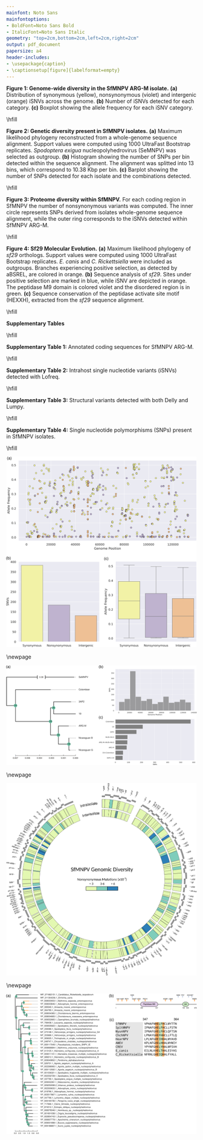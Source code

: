 ```yaml
---
mainfont: Noto Sans
mainfontoptions:
- BoldFont=Noto Sans Bold
- ItalicFont=Noto Sans Italic
geometry: "top=2cm,bottom=2cm,left=2cm,right=2cm"
output: pdf_document
papersize: a4
header-includes:
- \usepackage{caption}
- \captionsetup[figure]{labelformat=empty}
---
```


**Figure 1: Genome-wide diversity in the SfMNPV ARG-M isolate.** **(a)** Distribution of synonymous (yellow), nonsynonymous (violet) and intergenic (orange) iSNVs across the genome. **(b)** Number of iSNVs detected for each category. **(c)** Boxplot showing the allele frequency for each iSNV category.  

\hfill

**Figure 2: Genetic diversity present in SfMNPV isolates.** **(a)** Maximum likelihood phylogeny reconstructed from a whole-genome sequence alignment. Support values were computed using 1000 UltraFast Bootstrap replicates. *Spodoptera exigua* nucleopolyhedrovirus (SeMNPV) was selected as outgroup. **(b)** Histogram showing the number of SNPs per bin detected within the sequence alignment. The alignment was splitted into 13 bins, which correspond to 10.38 Kbp per bin. **(c)** Barplot showing the number of SNPs detected for each isolate and the combinations detected.  

\hfill

**Figure 3: Proteome diversity within SfMNPV.** For each coding region in SfMNPV the number of nonsynonymous variants was computed. The inner circle represents SNPs derived from isolates whole-genome sequence alignment, while the outer ring corresponds to the iSNVs detected within SfMNPV ARG-M.  

\hfill

**Figure 4: Sf29 Molecular Evolution.** **(a)** Maximum likelihood phylogeny of *sf29* orthologs. Support values were computed using 1000 UltraFast Bootstrap replicates. *E. canis* and *C. Rickettsiella* were included as outgroups. Branches experiencing positive selection, as detected by aBSREL, are colored in orange. **(b)** Sequence analysis of *sf29*. Sites under positive selection are marked in blue, while iSNV are depicted in orange. The peptidase M9 domain is colored violet and the disordered region is in green. **(c)** Sequence conservation of the peptidase activate site motif (HEXXH), extracted from the *sf29* sequence alignment.  

\hfill

**Supplementary Tables**  

\hfill

**Supplementary Table 1:** Annotated coding sequences for SfMNPV ARG-M.  

\hfill

**Supplementary Table 2:** Intrahost single nucleotide variants (iSNVs) detected with Lofreq.   

\hfill

**Supplementary Table 3:** Structural variants detected with both Delly and Lumpy.  

\hfill

**Supplementary Table 4:** Single nucleotide polymorphisms (SNPs) present in SfMNPV isolates.  

\hfill

![**Figure 1**](./figures/figure1.png)

\newpage

![**Figure 2**](./figures/figure2.png)

\newpage

![**Figure 3**](./figures/figure3.png)

\newpage

![**Figure 4**](./figures/figure4.png)
